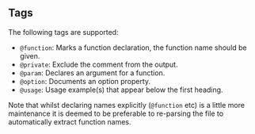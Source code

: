 ## Tags

The following tags are supported:

* `@function`: Marks a function declaration, the function name should be given.
* `@private`: Exclude the comment from the output.
* `@param`: Declares an argument for a function.
* `@option`: Documents an option property.
* `@usage`: Usage example(s) that appear below the first heading.

Note that whilst declaring names explicitly (`@function` etc) is a little more maintenance it is deemed to be preferable to re-parsing the file to automatically extract function names.
